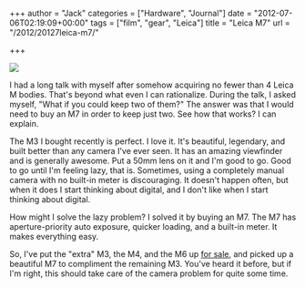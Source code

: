 +++
author = "Jack"
categories = ["Hardware", "Journal"]
date = "2012-07-06T02:19:09+00:00"
tags = ["film", "gear", "Leica"]
title = "Leica M7"
url = "/2012/20127leica-m7/"

+++

![][1] 

I had a long talk with myself after somehow acquiring no fewer than 4 Leica M bodies. That's beyond what even I can rationalize. During the talk, I asked myself, "What if you could keep two of them?" The answer was that I would need to buy an M7 in order to keep just two. See how that works?&nbsp;I can explain.&nbsp;

The M3 I bought recently is perfect. I love it. It's beautiful, legendary, and built better than any camera I've ever seen. It has an amazing viewfinder and is generally awesome. Put a 50mm lens on it and I'm good to go. Good to go until I'm feeling lazy, that is. Sometimes, using a completely manual camera with no built-in meter is discouraging. It doesn't happen often, but when it does I start thinking about digital, and I don't like when I start thinking about digital.

How might I solve the lazy problem? I solved it by buying an M7. The M7 has aperture-priority auto exposure, quicker loading, and a built-in meter. It makes everything easy.

So, I've put the "extra" M3, the M4, and the M6 up [for sale][2], and picked up a beautiful M7 to compliment the remaining M3. You've heard it before, but if I'm right, this should take care of the camera problem for quite some time.

 [1]: /img/2012/07/20120705_DSCF0264.jpg
 [2]: https://jackbaty.com/for-sale/